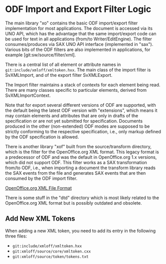 # ODF Import and Export Filter Logic

The main library "xo" contains the basic ODF import/export filter
implementation for most applications.  The document is accessed
via its UNO API, which has the advantage that the same import/export
code can be used for text in all applications (from/to Writer/EditEngine).
The filter consumes/produces via SAX UNO API interface (implemented in
"sax").  Various bits of the ODF filters are also implemented in
applications, for example [git:sw/source/filter/xml].

There is a central list of all element or attribute names in
`git:include/xmloff/xmltoken.hxx`.  The main class of the import filter
is SvXMLImport, and of the export filter SvXMLExport.

The Import filter maintains a stack of contexts for each element being
read.  There are many classes specific to particular elements, derived
from SvXMLImportContext.

Note that for export several different versions of ODF are supported,
with the default being the latest ODF version with "extensions", which
means it may contain elements and attributes that are only in drafts of
the specification or are not yet submitted for specification.  Documents
produced in the other (non-extended) ODF modes are supposed to be
strictly conforming to the respective specification, i.e., only markup
defined by the ODF specification is allowed.

There is another library "xof" built from the source/transform directory,
which is the filter for the OpenOffice.org XML format.  This legacy format
is a predecessor of ODF and was the default in OpenOffice.org 1.x versions,
which did not support ODF.  This filter works as a SAX transformation
from/to ODF, i.e., when importing a document the transform library reads
the SAX events from the file and generates SAX events that are then
consumed by the ODF import filter.

[OpenOffice.org XML File Format](http://www.openoffice.org/xml/general.html)

There is some stuff in the "dtd" directory which is most likely related
to the OpenOffice.org XML format but is possibly outdated and obsolete.

## Add New XML Tokens

When adding a new XML token, you need to add its entry in the following three
files:

* `git:include/xmloff/xmltoken.hxx`
* `git:xmloff/source/core/xmltoken.cxx`
* `git:xmloff/source/token/tokens.txt`
